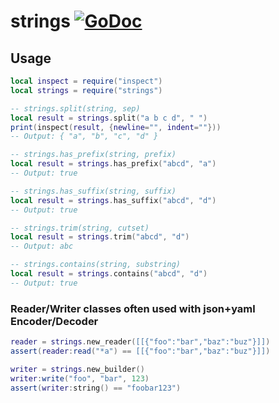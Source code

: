 # strings [![GoDoc](https://godoc.org/github.com/venerasf/go-lua-libs/strings?status.svg)](https://godoc.org/github.com/venerasf/go-lua-libs/strings)

## Usage

```lua
local inspect = require("inspect")
local strings = require("strings")

-- strings.split(string, sep)
local result = strings.split("a b c d", " ")
print(inspect(result, {newline="", indent=""}))
-- Output: { "a", "b", "c", "d" }

-- strings.has_prefix(string, prefix)
local result = strings.has_prefix("abcd", "a")
-- Output: true

-- strings.has_suffix(string, suffix)
local result = strings.has_suffix("abcd", "d")
-- Output: true

-- strings.trim(string, cutset)
local result = strings.trim("abcd", "d")
-- Output: abc

-- strings.contains(string, substring)
local result = strings.contains("abcd", "d")
-- Output: true
```

### Reader/Writer classes often used with json+yaml Encoder/Decoder

```lua
reader = strings.new_reader([[{"foo":"bar","baz":"buz"}]])
assert(reader:read("*a") == [[{"foo":"bar","baz":"buz"}]])

writer = strings.new_builder()
writer:write("foo", "bar", 123)
assert(writer:string() == "foobar123")
```
